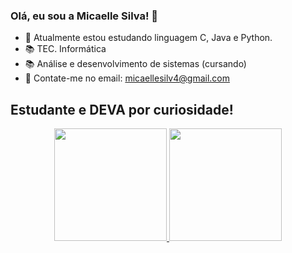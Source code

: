 ### Olá, eu sou a Micaelle Silva! 👋

- 🌱 Atualmente estou estudando linguagem C, Java e Python.
- 📚 TEC. Informática
- 📚 Análise e desenvolvimento de sistemas (cursando)
- 👯 Contate-me no email: micaellesilv4@gmail.com

## Estudante e DEVA por curiosidade!

<div align="center">
  <a href="https://github.com/micaellesilvaa">
  <img height="180em" src="https://github-readme-stats.vercel.app/api?username=micaellesilvaa&show_icons=true&theme=dracula&include_all_commits=true&count_private=true"/>
  <img height="180em" src="https://github-readme-stats.vercel.app/api/top-langs/?username=micaellesilvaa&layout=compact&langs_count=7&theme=dracula"/>
</div>


